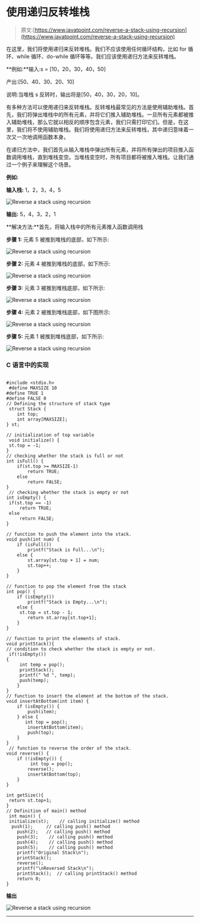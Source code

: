 # 使用递归反转堆栈

> 原文:[https://www.javatpoint.com/reverse-a-stack-using-recursion](https://www.javatpoint.com/reverse-a-stack-using-recursion)

在这里，我们将使用递归来反转堆栈。我们不应该使用任何循环结构，比如 for 循环、while 循环、do-while 循环等等。我们应该使用递归方法来反转堆栈。

**例如:**输入:s = [10，20，30，40，50]

产出:[50、40、30、20、10]

说明:当堆栈 s 反转时，输出将是[50，40，30，20，10]。

有多种方法可以使用递归来反转堆栈。反转堆栈最常见的方法是使用辅助堆栈。首先，我们将弹出堆栈中的所有元素，并将它们推入辅助堆栈。一旦所有元素都被推入辅助堆栈，那么它就以相反的顺序包含元素，我们只需打印它们。但是，在这里，我们将不使用辅助堆栈。我们将使用递归方法来反转堆栈，其中递归意味着一次又一次地调用函数本身。

在递归方法中，我们首先从输入堆栈中弹出所有元素，并将所有弹出的项目推入函数调用堆栈，直到堆栈变空。当堆栈变空时，所有项目都将被推入堆栈。让我们通过一个例子来理解这个场景。

**例如:**

**输入栈:** 1，2，3，4，5

![Reverse a stack using recursion](../Images/ff94ce47a6e68604e0d8efbf90426250.png)

**输出:** 5，4，3，2，1

**解决方法:**首先，将输入栈中的所有元素推入函数调用栈

**步骤 1:** 元素 5 被推到堆栈的底部，如下所示:

![Reverse a stack using recursion](../Images/544d1e3e229807506df5e83af3ab3e05.png)

**步骤 2:** 元素 4 被推到堆栈的底部，如下所示:

![Reverse a stack using recursion](../Images/59601f154b3727eb4a623d119b1c11ed.png)

**步骤 3:** 元素 3 被推到堆栈底部，如下所示:

![Reverse a stack using recursion](../Images/6fba3f38502303960af0081eb8cece2c.png)

**步骤 4:** 元素 2 被推到堆栈底部，如下图所示:

![Reverse a stack using recursion](../Images/4c7c155e7f0b91c85320e6a054f2df06.png)

**步骤 5:** 元素 1 被推到堆栈底部，如下所示:

![Reverse a stack using recursion](../Images/4127f19a09ea2f7ac352e43232698d66.png)

### C 语言中的实现

```

#include <stdio.h>
 #define MAXSIZE 10
#define TRUE 1
#define FALSE 0 
// Defining the structure of stack type
 struct Stack {
    int top;
    int array[MAXSIZE];
} st;

// initialization of top variable
 void initialize() {
 st.top = -1;
}
// checking whether the stack is full or not 
int isFull() {   
    if(st.top >= MAXSIZE-1)
        return TRUE;
    else
        return FALSE;
}
 // checking whether the stack is empty or not
int isEmpty() {
 if(st.top == -1)
     return TRUE;
 else
     return FALSE;
}

// function to push the element into the stack.
void push(int num) {
    if (isFull())
        printf("Stack is Full...\n");
    else {
        st.array[st.top + 1] = num;
        st.top++;
    }
}

// function to pop the element from the stack
int pop() {
    if (isEmpty())
        printf("Stack is Empty...\n");
    else {
     st.top = st.top - 1;
        return st.array[st.top+1];
    }
}

// function to print the elements of stack.
void printStack(){
// condition to check whether the stack is empty or not.
 if(!isEmpty())
{
     int temp = pop();
     printStack();
     printf(" %d ", temp);
     push(temp);
    }
}
// function to insert the element at the bottom of the stack.
void insertAtBottom(int item) {
    if (isEmpty()) {
        push(item);
    } else {
       int top = pop();
        insertAtBottom(item);
        push(top);
    }
}
 // function to reverse the order of the stack.
void reverse() {
    if (!isEmpty()) {
         int top = pop();
        reverse();
        insertAtBottom(top);
    }
}

int getSize(){
 return st.top+1;
}
// Definition of main() method
 int main() {
 initialize(st);    // calling initialize() method
  push(1);     // calling push() method
    push(2);   // calling push() method
    push(3);    // calling push() method
    push(4);    // calling push() method
    push(5);    // calling push() method
    printf("Original Stack\n");
    printStack();
    reverse();
    printf("\nReversed Stack\n");
    printStack();  // calling printStack() method
    return 0;
}

```

**输出**

![Reverse a stack using recursion](../Images/17a0e784bc7ecbf9bd04fa383c5255f9.png)

* * *